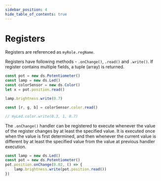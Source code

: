 ```yaml
---
sidebar_position: 4
hide_table_of_contents: true
---
```


# Registers

Registers are referenced as `myRole.regName`.

Registers have following methods - `.onChange()`, `.read()` and `.write()`.
If register contains multiple fields, a tuple (array) is returned.

```ts no-build
const pot = new ds.Potentiometer()
const lamp = new ds.Led()
const colorSensor = new ds.Color()
let x = pot.position.read()

lamp.brightness.write(0.7)

const [r, g, b] = colorSensor.color.read()

// myLed.color.write(0.3, 1, 0.7)
```

The `.onChange()` handler can be registered to execute whenever the value of the register changes
by at least the specified value.
It is executed once when the value is first determined, and then whenever the current value
is different by at least the specified value from the value at previous handler execution.

```ts
const lamp = new ds.Led()
const pot = new ds.Potentiometer()
pot.position.onChange(0.02, () => {
    lamp.brightness.write(pot.position.read())
})
```